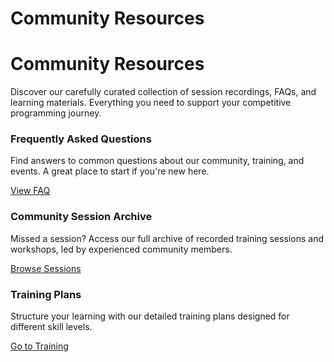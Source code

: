 # Community Resources

<div class="hero-section">
  <div class="hero-content">
    <h1>Community Resources</h1>
    <p class="hero-subtitle">
      Discover our carefully curated collection of session recordings, FAQs, and learning materials. Everything you need to support your competitive programming journey.
    </p>
  </div>
</div>

<div class="card-grid">
  <div class="card">
    <h3>Frequently Asked Questions</h3>
    <p>Find answers to common questions about our community, training, and events. A great place to start if you're new here.</p>
    <a href="#" data-link="page:faq" class="md-button">View FAQ</a>
  </div>
  <div class="card">
    <h3>Community Session Archive</h3>
    <p>Missed a session? Access our full archive of recorded training sessions and workshops, led by experienced community members.</p>
    <a href="#" data-link="page:sessions" class="md-button">Browse Sessions</a>

  </div>
  <div class="card">
    <h3>Training Plans</h3>
    <p>Structure your learning with our detailed training plans designed for different skill levels.</p>
    <a href="#" data-link="page:training" class="md-button">Go to Training</a>
  </div>
</div>
